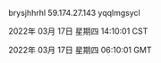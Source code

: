 brysjhhrhl 59.174.27.143 yqqlmgsycl

2022年 03月 17日 星期四 14:10:01 CST

2022年 03月 17日 星期四 06:10:01 GMT

